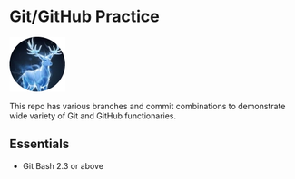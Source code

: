 
Git/GitHub Practice
===================

![patronus](./images/patronus4.jpg)

This repo has various branches and commit combinations to demonstrate wide variety of Git and GitHub functionaries.

Essentials
----------

* Git Bash 2.3 or above


